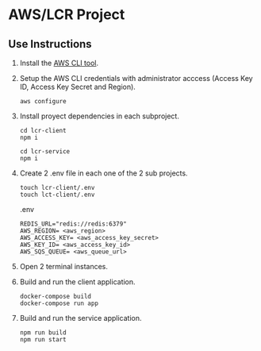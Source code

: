 # AWS/LCR Project

## Use Instructions

1.  Install the [AWS CLI tool]( https://aws.amazon.com/cli/).

2.  Setup the AWS CLI credentials with administrator acccess (Access Key ID, Access Key Secret and Region).
    ```
    aws configure
    ```
3. Install proyect dependencies in each subproject.
    ```
    cd lcr-client
    npm i
    ```
    ```
    cd lcr-service
    npm i
    ```
4. Create 2 .env file in each one of the 2 sub projects.
    ```
    touch lcr-client/.env
    touch lct-client/.env
    ```
    .env
    ```    
    REDIS_URL="redis://redis:6379"
    AWS_REGION= <aws_region>
    AWS_ACCESS_KEY= <aws_access_key_secret>
    AWS_KEY_ID= <aws_access_key_id>
    AWS_SQS_QUEUE= <aws_queue_url>
    ```
5. Open 2 terminal instances.

6. Build and run the client application.
    ```
    docker-compose build
    docker-compose run app
    ```
7. Build and run the service application.
    ```
    npm run build
    npm run start
    ```